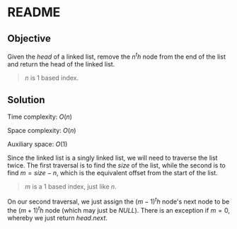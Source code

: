 # README

## Objective

Given the $head$ of a linked list,
remove the $n^th$ node from the end of the list and return the head of the linked list.

> $n$ is 1 based index.

## Solution

Time complexity: $O(n)$

Space complexity: $O(n)$

Auxiliary space: $O(1)$


Since the linked list is a singly linked list, we will need to traverse the list twice.
The first traversal is to find the $size$ of the list, while the second is to find $m = size - n$,
which is the equivalent offset from the start of the list.

> $m$ is a 1 based index, just like $n$.

On our second traversal, we just assign the $(m - 1)^th$ node's next node to be the $(m + 1)^th$ node (which may just be $NULL$).
There is an exception if $m = 0$, whereby we just return $head.next$.
